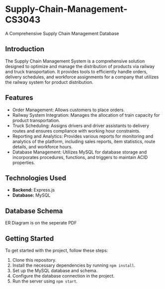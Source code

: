 # Supply-Chain-Management-CS3043
A Comprehensive Supply Chain Management Database

## Introduction

The Supply Chain Management System is a comprehensive solution designed to optimize and manage the distribution of products via railway and truck transportation. It provides tools to efficiently handle orders, delivery schedules, and workforce assignments for a company that utilizes the railway system for product distribution.

## Features

- Order Management: Allows customers to place orders.
- Railway System Integration: Manages the allocation of train capacity for product transportation.
- Truck Scheduling: Assigns drivers and driver assistants to delivery routes and ensures compliance with working hour constraints.
- Reporting and Analytics: Provides various reports for monitoring and analytics of the platform, including sales reports, item statistics, route details, and workforce hours.
- Database Management: Utilizes MySQL for database storage and incorporates procedures, functions, and triggers to maintain ACID properties.

## Technologies Used

- **Backend:** Express.js
- **Database:** MySQL

## Database Schema

ER Diagram is on the seperate PDF 

## Getting Started

To get started with the project, follow these steps:

1. Clone this repository.
2. Install the necessary dependencies by running `npm install`.
3. Set up the MySQL database and schema.
4. Configure the database connection in the project.
5. Run the server using `npm start`.
